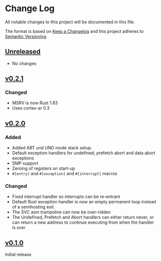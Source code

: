 # Change Log

All notable changes to this project will be documented in this file.

The format is based on [Keep a Changelog](http://keepachangelog.com/)
and this project adheres to [Semantic Versioning](http://semver.org/).

## [Unreleased]

- No changes

## [v0.2.1]

### Changed

- MSRV is now Rust 1.83
- Uses cortex-ar 0.3

## [v0.2.0]

### Added

- Added ABT und UND mode stack setup.
- Default exception handlers for undefined, prefetch abort and data abort exceptions
- SMP support
- Zeroing of registers on start-up
- `#[entry]` and `#[exception]` and `#[interrupt]` macros

### Changed

- Fixed interrupt handler so interrupts can be re-entrant
- Default Rust exception handler is now an empty permanent loop instead of a semihosting exit.
- The SVC asm trampoline can now be over-ridden
- The Undefined, Prefetch and Abort handlers can either return never, or can return a new address to continue executing from when the handler is over

## [v0.1.0]

Initial release

[Unreleased]: https://github.com/rust-embedded/cortex-ar/compare/cortex-r-rt-v0.2.1...HEAD
[v0.2.1]: https://github.com/rust-embedded/cortex-ar/compare/cortex-r-rt-v0.2.0...cortex-r-rt-v0.2.1
[v0.2.0]: https://github.com/rust-embedded/cortex-ar/compare/cortex-r-rt-v0.1.0...cortex-r-rt-v0.2.0
[v0.1.0]: https://github.com/rust-embedded/cortex-ar/releases/tag/cortex-r-rt-v0.1.0
